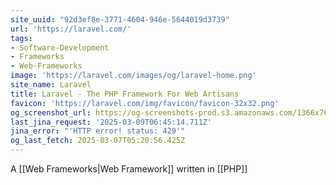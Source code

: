 ```yaml
---
site_uuid: "92d3ef8e-3771-4604-946e-5644019d3739"
url: 'https://laravel.com/'
tags:
- Software-Development
- Frameworks
- Web-Frameworks
image: 'https://laravel.com/images/og/laravel-home.png'
site_name: Laravel
title: Laravel - The PHP Framework For Web Artisans
favicon: 'https://laravel.com/img/favicon/favicon-32x32.png'
og_screenshot_url: https://og-screenshots-prod.s3.amazonaws.com/1366x768/80/false/9977a69b1c572cc8d9911eae8d7c636b6519e0236188a91859c903391ce4a2b6.jpeg
last_jina_request: '2025-03-09T06:45:14.711Z'
jina_error: "'HTTP error! status: 429'"
og_last_fetch: 2025-03-07T05:20:56.425Z
---
```


A [[Web Frameworks|Web Framework]] written in [[PHP]]
